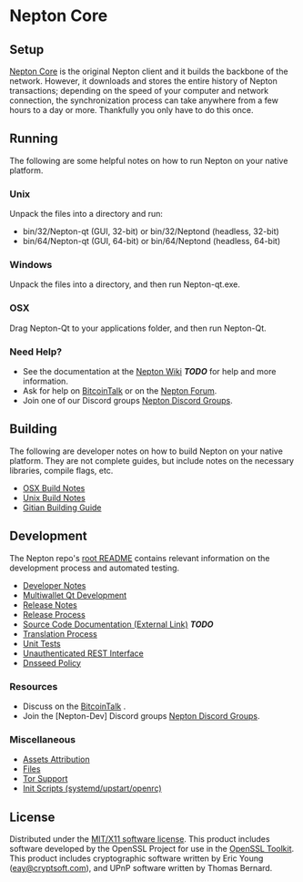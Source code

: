 Nepton Core
=====================

Setup
---------------------
[Nepton Core](http://Neptoncoin.com) is the original Nepton client and it builds the backbone of the network. However, it downloads and stores the entire history of Nepton transactions; depending on the speed of your computer and network connection, the synchronization process can take anywhere from a few hours to a day or more. Thankfully you only have to do this once.

Running
---------------------
The following are some helpful notes on how to run Nepton on your native platform.

### Unix

Unpack the files into a directory and run:

- bin/32/Nepton-qt (GUI, 32-bit) or bin/32/Neptond (headless, 32-bit)
- bin/64/Nepton-qt (GUI, 64-bit) or bin/64/Neptond (headless, 64-bit)

### Windows

Unpack the files into a directory, and then run Nepton-qt.exe.

### OSX

Drag Nepton-Qt to your applications folder, and then run Nepton-Qt.

### Need Help?

* See the documentation at the [Nepton Wiki](https://en.bitcoin.it/wiki/Main_Page) ***TODO***
for help and more information.
* Ask for help on [BitcoinTalk](https://bitcointalk.org/index.php) or on the [Nepton Forum](http://Neptoncoin.com/).
* Join one of our Discord groups [Nepton Discord Groups](https://discord.gg/YcnvMqt).

Building
---------------------
The following are developer notes on how to build Nepton on your native platform. They are not complete guides, but include notes on the necessary libraries, compile flags, etc.

- [OSX Build Notes](build-osx.md)
- [Unix Build Notes](build-unix.md)
- [Gitian Building Guide](gitian-building.md)

Development
---------------------
The Nepton repo's [root README](https://github.com/eastcoastcrypto/Nepton/blob/master/README.md) contains relevant information on the development process and automated testing.

- [Developer Notes](developer-notes.md)
- [Multiwallet Qt Development](multiwallet-qt.md)
- [Release Notes](release-notes.md)
- [Release Process](release-process.md)
- [Source Code Documentation (External Link)](https://dev.visucore.com/bitcoin/doxygen/) ***TODO***
- [Translation Process](translation_process.md)
- [Unit Tests](unit-tests.md)
- [Unauthenticated REST Interface](REST-interface.md)
- [Dnsseed Policy](dnsseed-policy.md)

### Resources

* Discuss on the [BitcoinTalk](https://bitcointalk.org/index.php?topic=1262920.0) .
* Join the [Nepton-Dev] Discord groups [Nepton Discord Groups](https://discord.gg/YcnvMqt).

### Miscellaneous
- [Assets Attribution](assets-attribution.md)
- [Files](files.md)
- [Tor Support](tor.md)
- [Init Scripts (systemd/upstart/openrc)](init.md)

License
---------------------
Distributed under the [MIT/X11 software license](http://www.opensource.org/licenses/mit-license.php).
This product includes software developed by the OpenSSL Project for use in the [OpenSSL Toolkit](https://www.openssl.org/). This product includes
cryptographic software written by Eric Young ([eay@cryptsoft.com](mailto:eay@cryptsoft.com)), and UPnP software written by Thomas Bernard.
